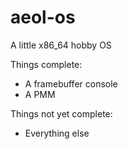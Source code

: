 # aeol-os
A little x86_64 hobby OS

Things complete:
* A framebuffer console
* A PMM

Things not yet complete:
* Everything else
